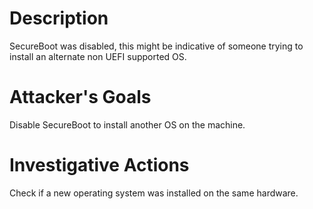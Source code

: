 # Description
SecureBoot was disabled, this might be indicative of someone trying to install an alternate non UEFI supported OS.
# Attacker's Goals
Disable SecureBoot to install another OS on the machine.
# Investigative Actions
Check if a new operating system was installed on the same hardware.
